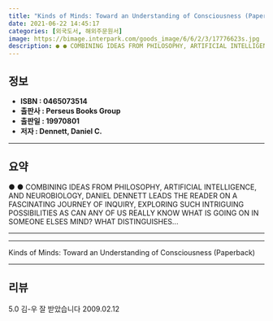 ```yaml
---
title: "Kinds of Minds: Toward an Understanding of Consciousness (Paperback)"
date: 2021-06-22 14:45:17
categories: [외국도서, 해외주문원서]
image: https://bimage.interpark.com/goods_image/6/6/2/3/17776623s.jpg
description: ● ● COMBINING IDEAS FROM PHILOSOPHY, ARTIFICIAL INTELLIGENCE, AND NEUROBIOLOGY, DANIEL DENNETT LEADS THE READER ON A FASCINATING JOURNEY OF INQUIRY, EXPLORING
---
```


## **정보**

- **ISBN : 0465073514**
- **출판사 : Perseus Books Group**
- **출판일 : 19970801**
- **저자 : Dennett, Daniel C.**

------



## **요약**

●  ●  COMBINING IDEAS FROM PHILOSOPHY, ARTIFICIAL INTELLIGENCE, AND NEUROBIOLOGY, DANIEL DENNETT LEADS THE READER ON A FASCINATING JOURNEY OF INQUIRY, EXPLORING SUCH INTRIGUING POSSIBILITIES AS CAN ANY OF US REALLY KNOW WHAT IS GOING ON IN SOMEONE ELSES MIND? WHAT DISTINGUISHES... 

------



------


Kinds of Minds: Toward an Understanding of Consciousness (Paperback) 

------


## **리뷰** 

5.0 김-우 잘 받았습니다 2009.02.12 <br/>